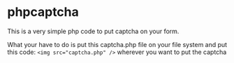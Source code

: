 # phpcaptcha

This is a very simple php code to put captcha on your form.

What your have to do is put this captcha.php file on your file system and put this code: 
`<img src="captcha.php" />`
wherever you want to put the captcha
